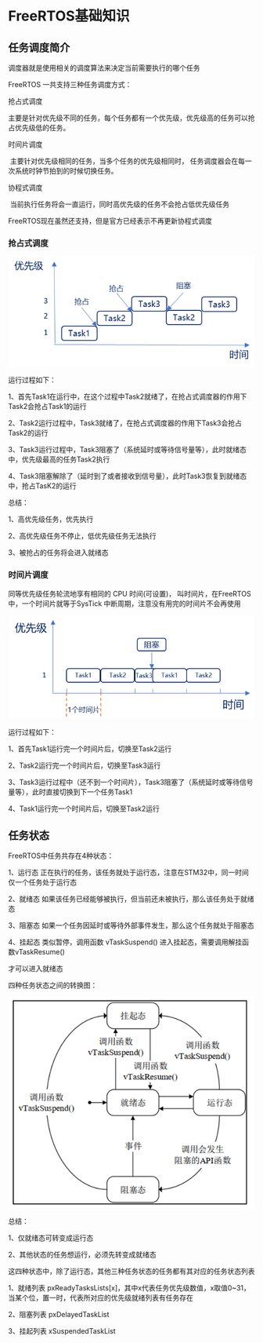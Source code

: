 # FreeRTOS基础知识

## 任务调度简介

调度器就是使用相关的调度算法来决定当前需要执行的哪个任务

FreeRTOS 一共支持三种任务调度方式： 

抢占式调度

​	主要是针对优先级不同的任务，每个任务都有一个优先级，优先级高的任务可以抢占优先级低的任务。

时间片调度

​	主要针对优先级相同的任务，当多个任务的优先级相同时， 任务调度器会在每一次系统时钟节拍到的时候切换任务。

协程式调度

​	当前执行任务将会一直运行，同时高优先级的任务不会抢占低优先级任务

FreeRTOS现在虽然还支持，但是官方已经表示不再更新协程式调度

### 抢占式调度

![抢占式调度示例图](picture/抢占式调度示例图.png)

运行过程如下：

1、首先Task1在运行中，在这个过程中Task2就绪了，在抢占式调度器的作用下Task2会抢占Task1的运行

2、Task2运行过程中，Task3就绪了，在抢占式调度器的作用下Task3会抢占Task2的运行

3、Task3运行过程中，Task3阻塞了（系统延时或等待信号量等），此时就绪态中，优先级最高的任务Task2执行

4、Task3阻塞解除了（延时到了或者接收到信号量），此时Task3恢复到就绪态中，抢占TasK2的运行

总结：

1、高优先级任务，优先执行

2、高优先级任务不停止，低优先级任务无法执行

3、被抢占的任务将会进入就绪态

### 时间片调度

同等优先级任务轮流地享有相同的 CPU 时间(可设置)， 叫时间片，在FreeRTOS中，一个时间片就等于SysTick 中断周期，注意没有用完的时间片不会再使用

![时间片调度示例图](picture/时间片调度示例图.png)

运行过程如下：

1、首先Task1运行完一个时间片后，切换至Task2运行

2、Task2运行完一个时间片后，切换至Task3运行

3、Task3运行过程中（还不到一个时间片），Task3阻塞了（系统延时或等待信号量等），此时直接切换到下一个任务Task1

4、Task1运行完一个时间片后，切换至Task2运行

## 任务状态

FreeRTOS中任务共存在4种状态：

1、运行态	正在执行的任务，该任务就处于运行态，注意在STM32中，同一时间仅一个任务处于运行态

2、就绪态	如果该任务已经能够被执行，但当前还未被执行，那么该任务处于就绪态

3、阻塞态	如果一个任务因延时或等待外部事件发生，那么这个任务就处于阻塞态

4、挂起态	类似暂停，调用函数 vTaskSuspend() 进入挂起态，需要调用解挂函数vTaskResume()

才可以进入就绪态

四种任务状态之间的转换图：

![四种任务状态之间的转换图](picture/四种任务状态之间的转换图.png)

总结：

1、仅就绪态可转变成运行态

2、其他状态的任务想运行，必须先转变成就绪态

这四种状态中，除了运行态，其他三种任务状态的任务都有其对应的任务状态列表

1、就绪列表	pxReadyTasksLists[x]，其中x代表任务优先级数值，x取值0~31，当某个位，置一时，代表所对应的优先级就绪列表有任务存在

2、阻塞列表	pxDelayedTaskList

3、挂起列表	xSuspendedTaskList
